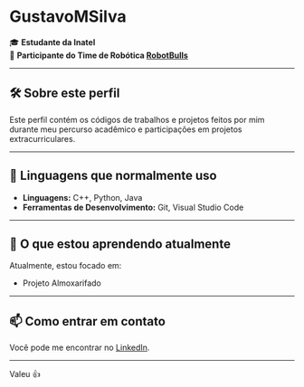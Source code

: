 # GustavoMSilva

🎓 **Estudante da Inatel**  
🤖 **Participante do Time de Robótica [RobotBulls](https://www.instagram.com/robotbulls/)**

---

## 🛠️ Sobre este perfil

Este perfil contém os códigos de trabalhos e projetos feitos por mim durante meu percurso acadêmico e participações em projetos extracurriculares.

---

## 🚀 Linguagens que normalmente uso


- **Linguagens:** C++, Python, Java
- **Ferramentas de Desenvolvimento:** Git, Visual Studio Code

---

## 🌱 O que estou aprendendo atualmente

Atualmente, estou focado em:

- Projeto Almoxarifado

---

## 📫 Como entrar em contato

Você pode me encontrar no [LinkedIn](www.linkedin.com/in/gustavo-macedo-silva-736b4632a).

---

Valeu 👍
